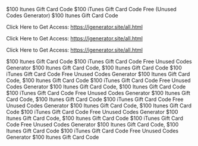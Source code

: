 $100 Itunes Gift Card Code $100 iTunes Gift Card Code Free (Unused Codes Generator) $100 Itunes Gift Card Code

Click Here to Get Access: https://igenerator.site/all.html

Click Here to Get Access: https://igenerator.site/all.html

Click Here to Get Access: https://igenerator.site/all.html

$100 Itunes Gift Card Code $100 iTunes Gift Card Code Free Unused Codes Generator $100 Itunes Gift Card Code, $100 Itunes Gift Card Code $100 iTunes Gift Card Code Free Unused Codes Generator $100 Itunes Gift Card Code, $100 Itunes Gift Card Code $100 iTunes Gift Card Code Free Unused Codes Generator $100 Itunes Gift Card Code, $100 Itunes Gift Card Code $100 iTunes Gift Card Code Free Unused Codes Generator $100 Itunes Gift Card Code, $100 Itunes Gift Card Code $100 iTunes Gift Card Code Free Unused Codes Generator $100 Itunes Gift Card Code, $100 Itunes Gift Card Code $100 iTunes Gift Card Code Free Unused Codes Generator $100 Itunes Gift Card Code, $100 Itunes Gift Card Code $100 iTunes Gift Card Code Free Unused Codes Generator $100 Itunes Gift Card Code, $100 Itunes Gift Card Code $100 iTunes Gift Card Code Free Unused Codes Generator $100 Itunes Gift Card Code
